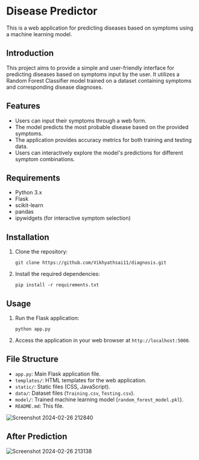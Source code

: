 

# Disease Predictor

This is a web application for predicting diseases based on symptoms using a machine learning model.

## Introduction
This project aims to provide a simple and user-friendly interface for predicting diseases based on symptoms input by the user. It utilizes a Random Forest Classifier model trained on a dataset containing symptoms and corresponding disease diagnoses.

## Features
- Users can input their symptoms through a web form.
- The model predicts the most probable disease based on the provided symptoms.
- The application provides accuracy metrics for both training and testing data.
- Users can interactively explore the model's predictions for different symptom combinations.

## Requirements
- Python 3.x
- Flask
- scikit-learn
- pandas
- ipywidgets (for interactive symptom selection)

## Installation
1. Clone the repository:
   ```
   git clone https://github.com/Vikhyathsai11/diagnosis.git
   ```

2. Install the required dependencies:
   ```
   pip install -r requirements.txt
   ```

## Usage
1. Run the Flask application:
   ```
   python app.py
   ```
2. Access the application in your web browser at `http://localhost:5000`.

## File Structure
- `app.py`: Main Flask application file.
- `templates/`: HTML templates for the web application.
- `static/`: Static files (CSS, JavaScript).
- `data/`: Dataset files (`Training.csv`, `Testing.csv`).
- `model/`: Trained machine learning model (`random_forest_model.pkl`).
- `README.md`: This file.

![Screenshot 2024-02-26 212840](https://github.com/Vikhyathsai11/diagnosis/assets/115020382/0db39d85-2aed-4c1c-a0d1-3a6bd7a9ff8f)

## After Prediction

![Screenshot 2024-02-26 213138](https://github.com/Vikhyathsai11/diagnosis/assets/115020382/2f84d79f-73bc-42e9-a3fc-055f6dd32f3a)
